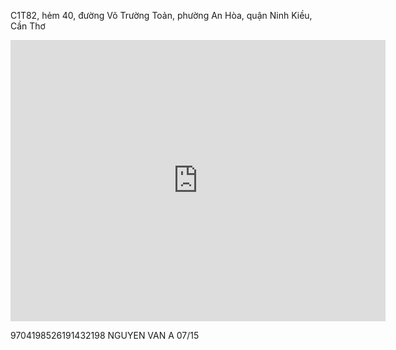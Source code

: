 C1T82, hẻm 40, đường Võ Trường Toản, phường An Hòa, quận Ninh Kiều, Cần Thơ
<iframe src="https://www.google.com/maps/embed?pb=!1m18!1m12!1m3!1d3928.638429576327!2d105.76524067541195!3d10.046665472229249!2m3!1f0!2f0!3f0!3m2!1i1024!2i768!4f13.1!3m3!1m2!1s0x31a0880f08006ffb%3A0x9a745510330faf4e!2zVHLGsOG7nW5nIMSQ4bqhaSBo4buNYyBL4bu5IHRodeG6rXQgLSBDw7RuZyBuZ2jhu4cgQ-G6p24gVGjGoQ!5e0!3m2!1svi!2s!4v1712163686821!5m2!1svi!2s" width="600" height="450" style="border:0;" allowfullscreen="" loading="lazy" referrerpolicy="no-referrer-when-downgrade"></iframe>

9704198526191432198
NGUYEN VAN A
  	07/15